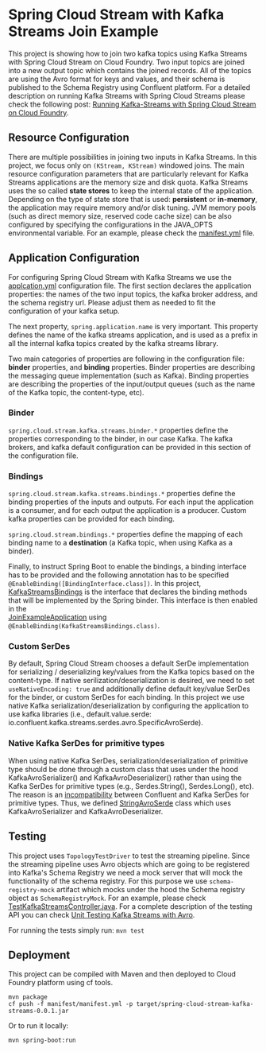 # Spring Cloud Stream with Kafka Streams Join Example

This project is showing how to join two kafka topics using Kafka Streams with Spring Cloud Stream on Cloud Foundry. Two input topics
are joined into a new output topic which contains the joined records. All of the topics are using the Avro format for keys and values, 
and their schema is published to the Schema Registry using Confluent platform. For a detailed description on running Kafka Streams with
Spring Cloud Streams please check the following post: [Running Kafka-Streams with Spring Cloud Stream on Cloud Foundry](https://scaleoutdata.com/running-kafka-streams-with-spring-cloud-stream-on-cloud-foundry).

## Resource Configuration
There are multiple possibilities in joining two inputs in Kafka Streams. In this project, we focus only on `(KStream, KStream)` windowed joins.
The main resource configuration parameters that are particularly relevant for Kafka Streams applications are the memory size and disk quota. 
Kafka Streams uses the so called **state stores** to keep the internal state of the application. Depending on the type of state store 
that is used: **persistent** or **in-memory**, the application may require memory and/or disk tuning. JVM memory pools (such as direct memory 
size, reserved code cache size)  can be also configured by specifying the configurations in the JAVA_OPTS environmental variable. For an example,
please check the [manifest.yml](manifest/manifest.yml) file. 

## Application Configuration
For configuring Spring Cloud Stream with Kafka Streams we use the [applcation.yml](src/main/resources/config/application.yml) configuration file.
The first section declares the application properties: the names of the two input topics, the kafka broker address, and the schema registry url. 
Please adjust them as needed to fit the configuration of your kafka setup.

The next property, `spring.application.name` is very important. This property defines the name of the kafka streams application,
and is used as a prefix in all the internal kafka topics created by the kafka streams library.

Two main categories of properties are following in the configuration file: **binder** properties, and **binding** properties. 
Binder properties are describing the messaging queue implementation (such as Kafka). Binding properties are describing the properties 
of the input/output queues (such as the name of the Kafka topic, the content-type, etc). 

### Binder
`spring.cloud.stream.kafka.streams.binder.*` properties define the properties corresponding to the binder, in our case Kafka. The kafka brokers, and
kafka default configuration can be provided in this section of the configuration file.

### Bindings
`spring.cloud.stream.kafka.streams.bindings.*` properties define the binding properties of the inputs and outputs. For each input the application is
a consumer, and for each output the application is a producer. Custom kafka properties can be provided for each binding.

`spring.cloud.stream.bindings.*` properties define the mapping of each binding name to a **destination** 
(a Kafka topic, when using Kafka as a binder).

Finally, to instruct Spring Boot to enable the bindings, a binding interface has to be provided
and the following annotation has to be specified `@EnableBinding([BindingInterface.class])`. In this project,
[KafkaStreamsBindings](src/main/java/com/scaleoutdata/spring/cloud/stream/kafka/streams/join_example/config/KafkaStreamsBindings.java) is the 
interface that declares the binding methods that will be implemented by the Spring binder. This interface is then enabled in the  
[JoinExampleApplication](src/main/java/com/scaleoutdata/spring/cloud/stream/kafka/streams/join_example/JoinExampleApplication.java) using 
`@EnableBinding(KafkaStreamsBindings.class)`.

### Custom SerDes
By default, Spring Cloud Stream chooses a default SerDe implementation for serializing / deserializing key/values from the Kafka topics 
based on the content-type. If native serilization/deserialization is desired, we need to set `useNativeEncoding: true` and additionally 
define default key/value SerDes for the binder, or custom SerDes for each binding. 
In this project we use native Kafka serialization/deserialization by configuring the application to use kafka libraries
(i.e., default.value.serde: io.confluent.kafka.streams.serdes.avro.SpecificAvroSerde). 

### Native Kafka SerDes for primitive types
When using native Kafka SerDes, serialization/deserialization of primitive type should be done through a custom class that uses under 
the hood KafkaAvroSerializer() and KafkaAvroDeserializer() rather than using the Kafka SerDes for primitive types (e.g., Serdes.String(), 
Serdes.Long(), etc). The reason is an [incompatibility](https://stackoverflow.com/questions/51955921/serde-class-for-avro-primitive-type) 
between Confluent and Kafka SerDes for primitive types. Thus, we defined 
[StringAvroSerde](src/main/java/com/scaleoutdata/spring/cloud/stream/kafka/streams/join_example/serdes/StringAvroSerde.java) class which uses
KafkaAvroSerializer and KafkaAvroDeserializer.


## Testing
This project uses `TopologyTestDriver` to test the streaming pipeline. Since the streaming pipeline uses Avro objects which are going to be
registered into Kafka's Schema Registry we need a mock server that will mock the functionality of the schema registry. For this purpose we 
use `schema-registry-mock` artifact which mocks under the hood the Schema registry object as `SchemaRegistryMock`. For an example, please
check [TestKafkaStreamsController.java](src/test/java/com/scaleoutdata/spring/cloud/stream/kafka/streams/join_example/controller/TestKafkaStreamsController.java). For a complete description of the testing API you can check [Unit Testing Kafka Streams with Avro](https://scaleoutdata.com/unit-testing-kafka-streams-with-avro-schemas/).

For running the tests simply run: `mvn test`

## Deployment
This project can be compiled with Maven and then deployed to Cloud Foundry platform using cf tools. 

`mvn package`\
`cf push -f manifest/manifest.yml -p target/spring-cloud-stream-kafka-streams-0.0.1.jar`

Or to run it locally:
```
mvn spring-boot:run

```